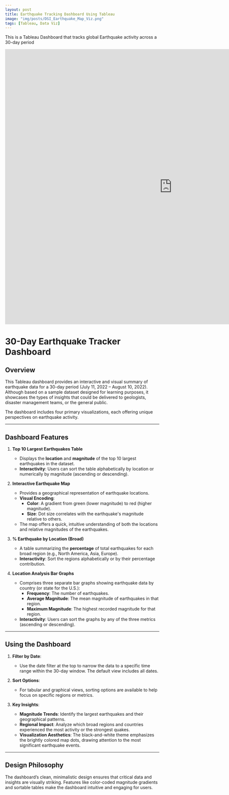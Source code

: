 ```yaml
---
layout: post
title: Earthquake Tracking Dashboard Using Tableau
image: "img/posts/DSI_Earthquake_Map_Viz.png"
tags: [Tableau, Data Viz]
---
```


This is a Tableau Dashboard that tracks global Earthquake activity across a 30-day period

<iframe seamless frameborder="0" src="https://public.tableau.com/shared/25WXXNKNN?:embed=yes&:display_count=yes&:showVizHome=no" width = '1090' height = '900'></iframe>


# 30-Day Earthquake Tracker Dashboard

## Overview
This Tableau dashboard provides an interactive and visual summary of earthquake data for a 30-day period (July 11, 2022 – August 10, 2022). Although based on a sample dataset designed for learning purposes, it showcases the types of insights that could be delivered to geologists, disaster management teams, or the general public.

The dashboard includes four primary visualizations, each offering unique perspectives on earthquake activity.

---

## Dashboard Features
1. **Top 10 Largest Earthquakes Table**
   - Displays the **location** and **magnitude** of the top 10 largest earthquakes in the dataset.
   - **Interactivity**: Users can sort the table alphabetically by location or numerically by magnitude (ascending or descending).

2. **Interactive Earthquake Map**
   - Provides a geographical representation of earthquake locations.
   - **Visual Encoding**:
     - **Color**: A gradient from green (lower magnitude) to red (higher magnitude).
     - **Size**: Dot size correlates with the earthquake's magnitude relative to others.
   - The map offers a quick, intuitive understanding of both the locations and relative magnitudes of the earthquakes.

3. **% Earthquake by Location (Broad)**
   - A table summarizing the **percentage** of total earthquakes for each broad region (e.g., North America, Asia, Europe).
   - **Interactivity**: Sort the regions alphabetically or by their percentage contribution.

4. **Location Analysis Bar Graphs**
   - Comprises three separate bar graphs showing earthquake data by country (or state for the U.S.):
     - **Frequency**: The number of earthquakes.
     - **Average Magnitude**: The mean magnitude of earthquakes in that region.
     - **Maximum Magnitude**: The highest recorded magnitude for that region.
   - **Interactivity**: Users can sort the graphs by any of the three metrics (ascending or descending).

---

## Using the Dashboard
1. **Filter by Date**:
   - Use the date filter at the top to narrow the data to a specific time range within the 30-day window. The default view includes all dates.

2. **Sort Options**:
   - For tabular and graphical views, sorting options are available to help focus on specific regions or metrics.

3. **Key Insights**:
   - **Magnitude Trends**: Identify the largest earthquakes and their geographical patterns.
   - **Regional Impact**: Analyze which broad regions and countries experienced the most activity or the strongest quakes.
   - **Visualization Aesthetics**: The black-and-white theme emphasizes the brightly colored map dots, drawing attention to the most significant earthquake events.

---

## Design Philosophy
The dashboard’s clean, minimalistic design ensures that critical data and insights are visually striking. Features like color-coded magnitude gradients and sortable tables make the dashboard intuitive and engaging for users.
